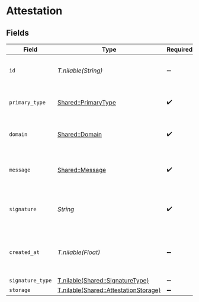 # Attestation


## Fields

| Field                                                                              | Type                                                                               | Required                                                                           | Description                                                                        | Example                                                                            |
| ---------------------------------------------------------------------------------- | ---------------------------------------------------------------------------------- | ---------------------------------------------------------------------------------- | ---------------------------------------------------------------------------------- | ---------------------------------------------------------------------------------- |
| `id`                                                                               | *T.nilable(String)*                                                                | :heavy_minus_sign:                                                                 | N/A                                                                                | 5b9e63bb-6fd0-4bea-aff2-cc5d4eb9cad0                                               |
| `primary_type`                                                                     | [Shared::PrimaryType](../../models/shared/primarytype.md)                          | :heavy_check_mark:                                                                 | Video Metadata EIP-712 primaryType                                                 |                                                                                    |
| `domain`                                                                           | [Shared::Domain](../../models/shared/domain.md)                                    | :heavy_check_mark:                                                                 | Video Metadata EIP-712 domain                                                      |                                                                                    |
| `message`                                                                          | [Shared::Message](../../models/shared/message.md)                                  | :heavy_check_mark:                                                                 | Video Metadata EIP-712 message content                                             |                                                                                    |
| `signature`                                                                        | *String*                                                                           | :heavy_check_mark:                                                                 | Video Metadata EIP-712 message signature                                           |                                                                                    |
| `created_at`                                                                       | *T.nilable(Float)*                                                                 | :heavy_minus_sign:                                                                 | Timestamp (in milliseconds) at which the object was created                        |                                                                                    |
| `signature_type`                                                                   | [T.nilable(Shared::SignatureType)](../../models/shared/signaturetype.md)           | :heavy_minus_sign:                                                                 | N/A                                                                                |                                                                                    |
| `storage`                                                                          | [T.nilable(Shared::AttestationStorage)](../../models/shared/attestationstorage.md) | :heavy_minus_sign:                                                                 | N/A                                                                                |                                                                                    |